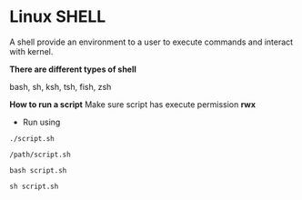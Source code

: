 # Linux SHELL 

A shell provide an environment to a user to execute commands and interact with kernel.

**There are different types of shell**

bash, sh, ksh, tsh, fish, zsh

**How to run a script**
Make sure script has execute permission **rwx**

- Run using 

```
./script.sh

/path/script.sh

bash script.sh

sh script.sh
```
